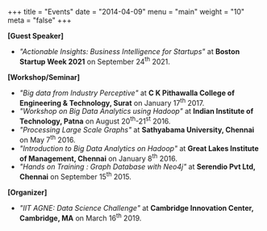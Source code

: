 +++
title = "Events"
date = "2014-04-09"
menu = "main"
weight = "10"
meta = "false"
+++


**[Guest Speaker]**

+ *"Actionable Insights: Business Intelligence for Startups"* at **Boston Startup Week 2021** on September 24<sup>th</sup> 2021.

**[Workshop/Seminar]**

+ *"Big data from Industry Perceptive"* at **C K Pithawalla College of Engineering & Technology, Surat** on January 17<sup>th</sup> 2017.
+ *"Workshop on Big Data Analytics using Hadoop"* at **Indian Institute of Technology, Patna** on August 20<sup>th</sup>-21<sup>st</sup> 2016.
+ *"Processing Large Scale Graphs"* at **Sathyabama University, Chennai** on May 7<sup>th</sup> 2016.
+ *"Introduction to Big Data Analytics on Hadoop"* at **Great Lakes Institute of Management, Chennai** on January 8<sup>th</sup> 2016.
+ *"Hands on Training : Graph Database with Neo4j"* at **Serendio Pvt Ltd, Chennai** on September 15<sup>th</sup> 2015.

**[Organizer]**

+ *"IIT AGNE: Data Science Challenge"* at **Cambridge Innovation Center, Cambridge, MA** on March 16<sup>th</sup> 2019.